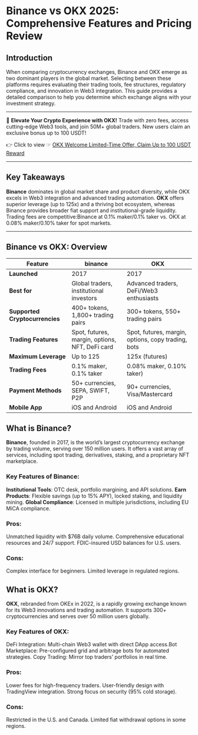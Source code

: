 # Binance vs OKX 2025: Comprehensive Features and Pricing Review

## Introduction

When comparing cryptocurrency exchanges, ​Binance and ​OKX emerge as two dominant players in the global market. Selecting between these platforms requires evaluating their trading tools, fee structures, regulatory compliance, and innovation in Web3 integration. This guide provides a detailed comparison to help you determine which exchange aligns with your investment strategy.

---

🚀 ​**Elevate Your Crypto Experience with OKX!**
Trade with zero fees, access cutting-edge Web3 tools, and join 50M+ global traders. New users claim an exclusive bonus up to 100 USDT!

👉 Click to view ☞ [OKX Welcome Limited-Time Offer, Claim Up to 100 USDT Reward](https://bit.ly/OKXe)  

---

## Key Takeaways
​**Binance** dominates in global market share and product diversity, while ​OKX excels in Web3 integration and advanced trading automation.
​**OKX** offers superior leverage (up to 125x) and a thriving bot ecosystem, whereas ​Binance provides broader fiat support and institutional-grade liquidity.
Trading fees are competitive: ​Binance at 0.1% maker/0.1% taker vs. ​OKX at 0.08% maker/0.10% taker for spot markets.

---

## Binance vs OKX: Overview

| **Feature**                | **binance**                                   | **OKX**                           |
|----------------------------|------------------------------------------|---------------------------------------|
| **Launched**               | 2017                                     | 2017                                  |
| **Best for**               | Global traders, institutional investors  | Advanced traders, DeFi/Web3 enthusiasts       |
| **Supported Cryptocurrencies** | 400+ tokens, 1,800+ trading pairs    | 300+ tokens, 550+ trading pairs       |
| **Trading Features**       | Spot, futures, margin, options, NFT, DeFi card|Spot, futures, margin, options, copy trading, bots  |
| **Maximum Leverage**       | Up to 125                               | 125x (futures)                        |
| **Trading Fees**           | 0.1% maker, 0.1% taker	                 |0.08% maker, 0.10% taker)     |
| **Payment Methods**        | 50+ currencies, SEPA, SWIFT, P2P	       | 90+ currencies, Visa/Mastercard |
| **Mobile App**             | iOS and Android         | iOS and Android                       |

## What is Binance?
**Binance**, founded in 2017, is the world’s largest cryptocurrency exchange by trading volume, serving over 150 million users. It offers a vast array of services, including spot trading, derivatives, staking, and a proprietary NFT marketplace.

### Key Features of Binance:
​**Institutional Tools**: OTC desk, portfolio margining, and API solutions.
**Earn Products**: Flexible savings (up to 15% APY), locked staking, and liquidity mining.
**Global Compliance**: Licensed in multiple jurisdictions, including EU MiCA compliance.

### Pros:
Unmatched liquidity with $76B daily volume.
Comprehensive educational resources and 24/7 support.
FDIC-insured USD balances for U.S. users.

### Cons:
Complex interface for beginners.
Limited leverage in regulated regions.

## What is OKX?
**OKX**, rebranded from OKEx in 2022, is a rapidly growing exchange known for its Web3 innovations and trading automation. It supports 300+ cryptocurrencies and serves over 50 million users globally.

### Key Features of OKX:
​DeFi Integration: Multi-chain Web3 wallet with direct DApp access.
​Bot Marketplace: Pre-configured grid and arbitrage bots for automated strategies.
​Copy Trading: Mirror top traders’ portfolios in real time.

### Pros:
Lower fees for high-frequency traders.
User-friendly design with TradingView integration.
Strong focus on security (95% cold storage).

### Cons:
Restricted in the U.S. and Canada.
Limited fiat withdrawal options in some regions.
